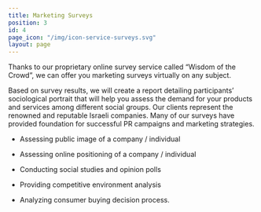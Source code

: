 ```yaml
---
title: Marketing Surveys
position: 3
id: 4
page_icon: "/img/icon-service-surveys.svg"
layout: page
---
```


Thanks to our proprietary online survey service called “Wisdom of the Crowd”, we can offer you marketing surveys virtually on any subject.

Based on survey results, we will create a report detailing participants’ sociological portrait that will help you assess the demand for your products and services among different social groups.
Our clients represent the renowned and reputable Israeli companies. Many of our surveys have provided foundation for successful PR campaigns and marketing strategies.

* Assessing public image of a company / individual

* Assessing online positioning of a company / individual

* Conducting social studies and opinion polls

* Providing competitive environment analysis

* Analyzing consumer buying decision process.